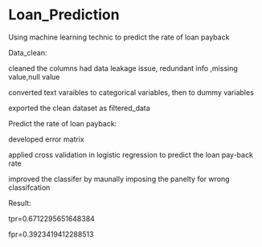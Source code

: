 # Loan_Prediction
Using machine learning technic to predict the rate of loan payback

Data_clean:

cleaned the columns had data leakage issue, redundant info ,missing value,null value

converted text varaibles to categorical variables, then to dummy variables

exported the clean dataset as filtered_data



Predict the rate of loan payback: 

developed error matrix

applied cross validation in logistic regression to predict the loan pay-back rate

improved the classifer by maunally imposing the panelty for wrong classifcation



Result:

tpr=0.6712295651648384

fpr=0.3923419412288513
